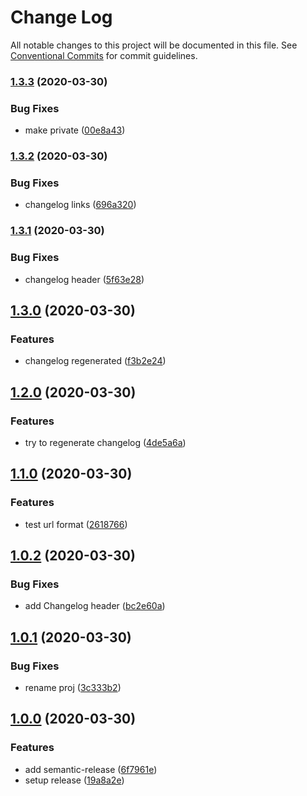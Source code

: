 # Change Log

All notable changes to this project will be documented in this file.
See [Conventional Commits](https://conventionalcommits.org) for commit guidelines.

### [1.3.3](https://github.com/shimarulin/standard-pkg/compare/v1.3.2...v1.3.3) (2020-03-30)


### Bug Fixes

* make private ([00e8a43](https://github.com/shimarulin/standard-pkg/commit/00e8a437735be21f3879095dbb6554290a9a2aa1))

### [1.3.2](https://github.com/shimarulin/standard-pkg/compare/v1.3.1...v1.3.2) (2020-03-30)


### Bug Fixes

* changelog links ([696a320](https://github.com/shimarulin/standard-pkg/commit/696a32026caf899d8c0159b7fea4644d1e4ac559))

### [1.3.1](https://github.com/shimarulin/standard-pkg/compare/v1.3.0...v1.3.1) (2020-03-30)


### Bug Fixes

* changelog header ([5f63e28](https://github.com/shimarulin/standard-pkg/commit/5f63e28756de744c35aa95e6f740df66ac943089))

## [1.3.0](https://github.com/shimarulin/standard-pkg/compare/v1.2.0...v1.3.0) (2020-03-30)


### Features

* changelog regenerated ([f3b2e24](https://github.com/shimarulin/standard-pkg/commit/f3b2e2489cf545f72c33d1a7a92a159023a09e92))

## [1.2.0](https://github.com/shimarulin/standard-pkg/compare/v1.1.0...v1.2.0) (2020-03-30)


### Features

* try to regenerate changelog ([4de5a6a](https://github.com/shimarulin/standard-pkg/commit/4de5a6abd5a5abd74a60e8a31844ad381cb3ff70))



## [1.1.0](https://github.com/shimarulin/standard-pkg/compare/v1.0.2...v1.1.0) (2020-03-30)


### Features

* test url format ([2618766](https://github.com/shimarulin/standard-pkg/commit/26187667371cfcd69b6804ccaaeeb56f3b1e656e))



## [1.0.2](https://github.com/shimarulin/standard-pkg/compare/v1.0.1...v1.0.2) (2020-03-30)


### Bug Fixes

* add Changelog header ([bc2e60a](https://github.com/shimarulin/standard-pkg/commit/bc2e60aa92f547b911bc6eefa6bc3183ba677a26))



## [1.0.1](https://github.com/shimarulin/standard-pkg/compare/v1.0.0...v1.0.1) (2020-03-30)


### Bug Fixes

* rename proj ([3c333b2](https://github.com/shimarulin/standard-pkg/commit/3c333b21a713db24e006bab159e036eb0eaf30da))



## [1.0.0](https://github.com/shimarulin/standard-pkg/compare/6f7961e39571ca7c44c0034bd95ccea68ad57152...v1.0.0) (2020-03-30)


### Features

* add semantic-release ([6f7961e](https://github.com/shimarulin/standard-pkg/commit/6f7961e39571ca7c44c0034bd95ccea68ad57152))
* setup release ([19a8a2e](https://github.com/shimarulin/standard-pkg/commit/19a8a2ecbef733142e9418ece91b4661fed1ea60))

